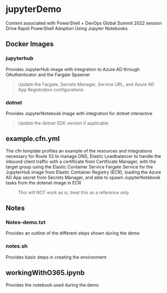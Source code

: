 # jupyterDemo
Content associated with PowerShell + DevOps Global Summit 2022 session Drive Rapid PowerShell Adoption Using Jupyter Notebooks

## Docker Images

### jupyterhub

Provides JupyterHub image with integration to Azure AD through OAuthenticator and the Fargate Spawner

> Update the Fargate, Secrets Manager, Service URL, and Azure AD App Registration configurations

### dotnet

Provides JupyterNotebook image with integration for dotnet interactive

> Update the dotnet SDK version if applicable

## example.cfn.yml

The cfn template profiles an example of the resources and integrations necessary for Route 53 to manage DNS, Elastic Loadbalancer to handle the inbound client traffic with a certificate from Certificate Manager, with the target group using the Elastic Container Service Fargate Service for the JupyterHub image from Elastic Container Registry (ECR), loading the Azure AD App secret from Secrets Manager, and able to spawn JupyterNotebook tasks from the dotenet image in ECR

> This will NOT work as is, treat this as a reference only

## Notes

### Notes-demo.txt

Provides an outline of the different steps shown during the demo

### notes.sh

Provides basic steps in creating the environment

## workingWithO365.ipynb

Provides the notebook used during the demo